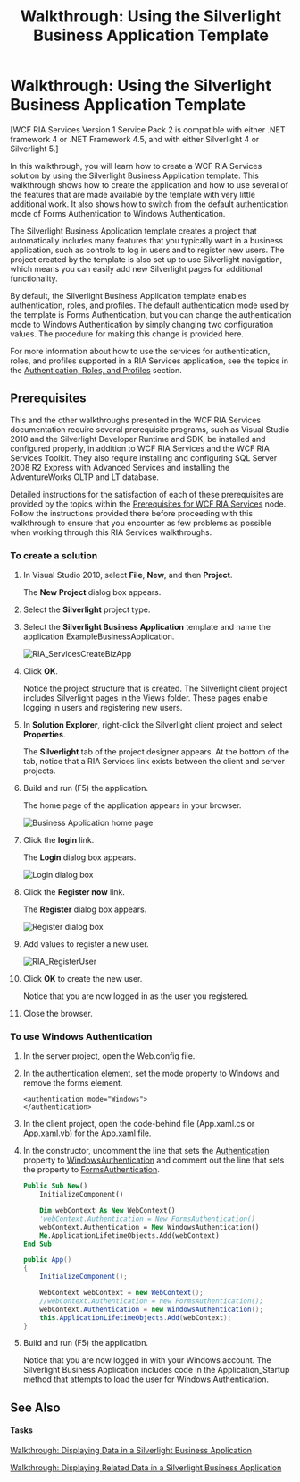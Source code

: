 ﻿---
title: 'Walkthrough: Using the Silverlight Business Application Template'
TOCTitle: 'Walkthrough: Using the Silverlight Business Application Template'
ms:assetid: 7e103c32-1c70-4c79-ac2f-f13b9c6918e5
ms:mtpsurl: https://msdn.microsoft.com/en-us/library/Ee707360(v=VS.91)
ms:contentKeyID: 27195668
ms.date: 08/19/2013
mtps_version: v=VS.91
dev_langs:
- vb
- csharp
---

# Walkthrough: Using the Silverlight Business Application Template

\[WCF RIA Services Version 1 Service Pack 2 is compatible with either .NET framework 4 or .NET Framework 4.5, and with either Silverlight 4 or Silverlight 5.\]

In this walkthrough, you will learn how to create a WCF RIA Services solution by using the Silverlight Business Application template. This walkthrough shows how to create the application and how to use several of the features that are made available by the template with very little additional work. It also shows how to switch from the default authentication mode of Forms Authentication to Windows Authentication.

The Silverlight Business Application template creates a project that automatically includes many features that you typically want in a business application, such as controls to log in users and to register new users. The project created by the template is also set up to use Silverlight navigation, which means you can easily add new Silverlight pages for additional functionality.

By default, the Silverlight Business Application template enables authentication, roles, and profiles. The default authentication mode used by the template is Forms Authentication, but you can change the authentication mode to Windows Authentication by simply changing two configuration values. The procedure for making this change is provided here.

For more information about how to use the services for authentication, roles, and profiles supported in a RIA Services application, see the topics in the [Authentication, Roles, and Profiles](ee707361\(v=vs.91\).md) section.

## Prerequisites

This and the other walkthroughs presented in the WCF RIA Services documentation require several prerequisite programs, such as Visual Studio 2010 and the Silverlight Developer Runtime and SDK, be installed and configured properly, in addition to WCF RIA Services and the WCF RIA Services Toolkit. They also require installing and configuring SQL Server 2008 R2 Express with Advanced Services and installing the AdventureWorks OLTP and LT database.

Detailed instructions for the satisfaction of each of these prerequisites are provided by the topics within the [Prerequisites for WCF RIA Services](gg512106\(v=vs.91\).md) node. Follow the instructions provided there before proceeding with this walkthrough to ensure that you encounter as few problems as possible when working through this RIA Services walkthroughs.

### To create a solution

1.  In Visual Studio 2010, select **File**, **New**, and then **Project**.
    
    The **New Project** dialog box appears.

2.  Select the **Silverlight** project type.

3.  Select the **Silverlight Business Application** template and name the application ExampleBusinessApplication.
    
    ![RIA\_ServicesCreateBizApp](images\Ee707360.RIA_ServicesCreateBizApp(en-us,VS.91).png "RIA_ServicesCreateBizApp")

4.  Click **OK**.
    
    Notice the project structure that is created. The Silverlight client project includes Silverlight pages in the Views folder. These pages enable logging in users and registering new users.

5.  In **Solution Explorer**, right-click the Silverlight client project and select **Properties**.
    
    The **Silverlight** tab of the project designer appears. At the bottom of the tab, notice that a RIA Services link exists between the client and server projects.

6.  Build and run (F5) the application.
    
    The home page of the application appears in your browser.
    
    ![Business Application home page](images\Ee707360.RIA_BizAppStart(en-us,VS.91).png "Business Application home page")

7.  Click the **login** link.
    
    The **Login** dialog box appears.
    
    ![Login dialog box](images\Ee707360.RIA_Login(en-us,VS.91).png "Login dialog box")

8.  Click the **Register now** link.
    
    The **Register** dialog box appears.
    
    ![Register dialog box](images\Ee707360.RIA_Register(en-us,VS.91).png "Register dialog box")

9.  Add values to register a new user.
    
    ![RIA\_RegisterUser](images\Ee707360.RIA_RegisterUser(en-us,VS.91).png "RIA_RegisterUser")

10. Click **OK** to create the new user.
    
    Notice that you are now logged in as the user you registered.

11. Close the browser.

### To use Windows Authentication

1.  In the server project, open the Web.config file.

2.  In the authentication element, set the mode property to Windows and remove the forms element.
    
        <authentication mode="Windows">
        </authentication>

3.  In the client project, open the code-behind file (App.xaml.cs or App.xaml.vb) for the App.xaml file.

4.  In the constructor, uncomment the line that sets the [Authentication](ff457819\(v=vs.91\).md) property to [WindowsAuthentication](ff457780\(v=vs.91\).md) and comment out the line that sets the property to [FormsAuthentication](ff457803\(v=vs.91\).md).
    
    ``` vb
    Public Sub New()
        InitializeComponent()
    
        Dim webContext As New WebContext()
        'webContext.Authentication = New FormsAuthentication()
        webContext.Authentication = New WindowsAuthentication()
        Me.ApplicationLifetimeObjects.Add(webContext)
    End Sub
    ```
    
    ``` csharp
    public App()
    {
        InitializeComponent();
    
        WebContext webContext = new WebContext();
        //webContext.Authentication = new FormsAuthentication();
        webContext.Authentication = new WindowsAuthentication();
        this.ApplicationLifetimeObjects.Add(webContext);
    }
    ```

5.  Build and run (F5) the application.
    
    Notice that you are now logged in with your Windows account. The Silverlight Business Application includes code in the Application\_Startup method that attempts to load the user for Windows Authentication.

## See Also

#### Tasks

[Walkthrough: Displaying Data in a Silverlight Business Application](ee796239\(v=vs.91\).md)

[Walkthrough: Displaying Related Data in a Silverlight Business Application](ee796241\(v=vs.91\).md)

